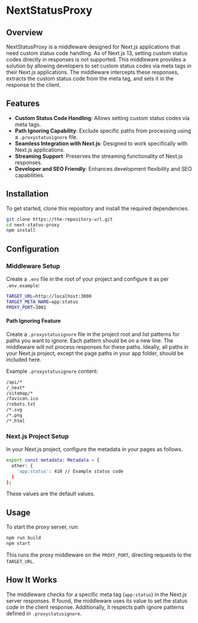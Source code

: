 # NextStatusProxy

## Overview

NextStatusProxy is a middleware designed for Next.js applications that need custom status code handling. As of Next.js 13, setting custom status codes directly in responses is not supported. This middleware provides a solution by allowing developers to set custom status codes via meta tags in their Next.js applications. The middleware intercepts these responses, extracts the custom status code from the meta tag, and sets it in the response to the client.

## Features

- **Custom Status Code Handling**: Allows setting custom status codes via meta tags.
- **Path Ignoring Capability**: Exclude specific paths from processing using a `.proxystatusignore` file.
- **Seamless Integration with Next.js**: Designed to work specifically with Next.js applications.
- **Streaming Support**: Preserves the streaming functionality of Next.js responses.
- **Developer and SEO Friendly**: Enhances development flexibility and SEO capabilities.

## Installation

To get started, clone this repository and install the required dependencies.

```bash
git clone https://the-repository-url.git
cd next-status-proxy
npm install
```

## Configuration

### Middleware Setup

Create a `.env` file in the root of your project and configure it as per `.env.example`:

```bash
TARGET_URL=http://localhost:3000
TARGET_META_NAME=app:status
PROXY_PORT=3001
```

#### Path Ignoring Feature

Create a `.proxystatusignore` file in the project root and list patterns for paths you want to ignore. Each pattern should be on a new line. The middleware will not process responses for these paths. Ideally, all paths in your Next.js project, except the page paths in your app folder, should be included here.

Example `.proxystatusignore` content:

```bash
/api/*
/_next*
/sitemap/*
/favicon.ico
/robots.txt
/*.svg
/*.png
/*.html
```

### Next.js Project Setup

In your Next.js project, configure the metadata in your pages as follows.

```bash
export const metadata: Metadata = {
  other: {
    'app:status': 410 // Example status code
  }
};
```

These values are the default values.

## Usage

To start the proxy server, run:

```bash
npm run build
npm start
```

This runs the proxy middleware on the `PROXY_PORT`, directing requests to the `TARGET_URL`.

## How It Works

The middleware checks for a specific meta tag (`app:status`) in the Next.js server responses. If found, the middleware uses its value to set the status code in the client response. Additionally, it respects path ignore patterns defined in `.proxystatusignore`.
